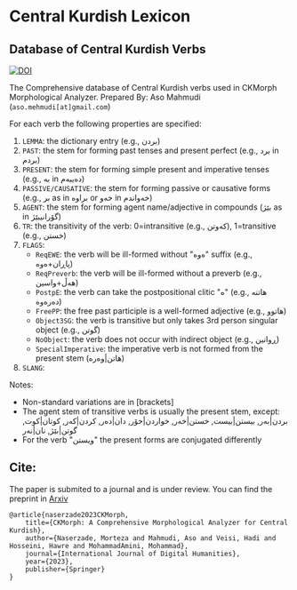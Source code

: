 # Central Kurdish Lexicon


## Database of Central Kurdish Verbs
[![DOI](https://zenodo.org/badge/409043053.svg)](https://zenodo.org/badge/latestdoi/409043053)

The Comprehensive database of Central Kurdish verbs used in CKMorph Morphological Analyzer.
Prepared By: Aso Mahmudi (`aso.mehmudi[at]gmail.com`)

For each verb the following properties are specified:
1. `LEMMA`: the dictionary entry (e.g., بردن)
2. `PAST`: the stem for forming past tenses and present perfect (e.g., برد in بردم) 
3. `PRESENT`: the stem for forming simple present and imperative tenses (e.g., بە in دەیبەم)
4. `PASSIVE/CAUSATIVE`: the stem for forming passive or causative forms (e.g., بر as in براوە or خەو in خەواندم)
5. `AGENT`: the stem for forming agent name/adjective in compounds (بێژ as in گۆرانیبێژ) 
6. `TR`: the transitivity of the verb: 0=intransitive (e.g., کەوتن), 1=transitive (e.g., خستن)
7. `FLAGS`:
	- `ReqEWE`:  the verb will be ill-formed without "ەوە" suffix (e.g., پاڕان+ەوە)
	- `ReqPreverb`: the verb will be ill-formed without a preverb (e.g., هەڵ+واسین)
	- `PostpE`: the verb can take the postpositional clitic "ە" (e.g., هاتنە دەرەوە)
	- `FreePP`: the free past participle is a well-formed adjective (e.g., هاتوو)
	- `Object3SG`: the verb is transitive but only takes 3rd person singular object (e.g., گوتن)
	- `NoObject`: the verb does not occur with indirect object (e.g., ڕوانین)
	- `SpecialImperative`: the imperative verb is not formed from the present stem (هاتن|وەرە)
8. `SLANG`:

Notes:  
* Non-standard variations are in \[brackets\]
* The agent stem of transitive verbs is usually the present stem, except: 
بردن|بەر, بیستن|بیست, خستن|خەر, خواردن|خۆر, دان|دەر, کردن|کەر, کوتان|کوت, گوتن|بێژ, نان|نەر
* For the verb "ویستن" the present forms are conjugated differently

## Cite:
The paper is submited to a journal and is under review. You can find the preprint in [Arxiv](https://arxiv.org/abs/2109.08615)

	@article{naserzade2023CKMorph,
		title={CKMorph: A Comprehensive Morphological Analyzer for Central Kurdish},
		author={Naserzade, Morteza and Mahmudi, Aso and Veisi, Hadi and Hosseini, Hawre and MohammadAmini, Mohammad},
		journal={International Journal of Digital Humanities},
		year={2023},
		publisher={Springer}
	}

